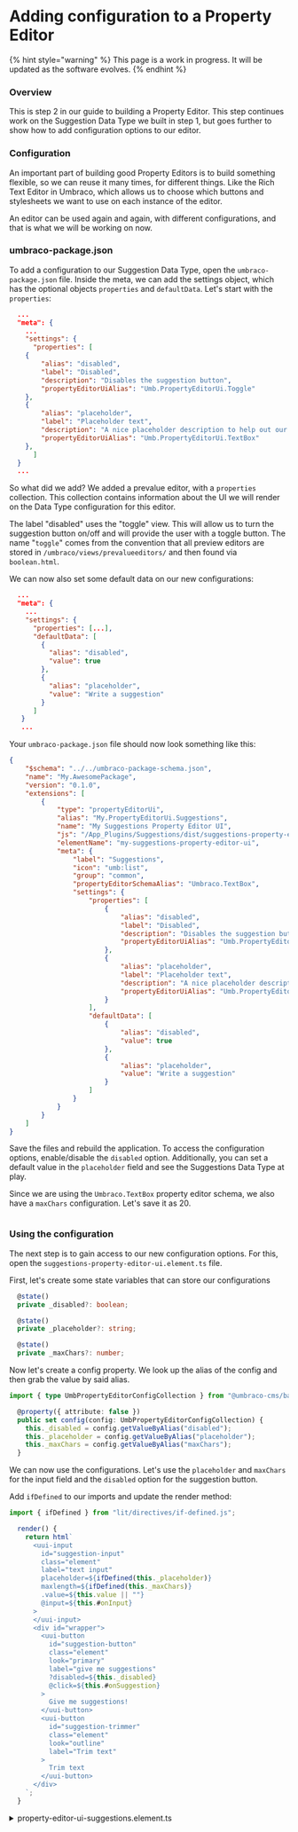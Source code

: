 # Adding configuration to a Property Editor

{% hint style="warning" %}
This page is a work in progress. It will be updated as the software evolves.
{% endhint %}

### Overview

This is step 2 in our guide to building a Property Editor. This step continues work on the Suggestion Data Type we built in step 1, but goes further to show how to add configuration options to our editor.

### Configuration

An important part of building good Property Editors is to build something flexible, so we can reuse it many times, for different things. Like the Rich Text Editor in Umbraco, which allows us to choose which buttons and stylesheets we want to use on each instance of the editor.

An editor can be used again and again, with different configurations, and that is what we will be working on now.

### umbraco-package.json

To add a configuration to our Suggestion Data Type, open the `umbraco-package.json` file. Inside the meta, we can add the settings object, which has the optional objects `properties` and `defaultData`. Let's start with the `properties`:

```json
  ...
  "meta": {
    ...
    "settings": {
      "properties": [
	{
		"alias": "disabled",
		"label": "Disabled",
		"description": "Disables the suggestion button",
		"propertyEditorUiAlias": "Umb.PropertyEditorUi.Toggle"
	},
	{
		"alias": "placeholder",
		"label": "Placeholder text",
		"description": "A nice placeholder description to help out our editor!",
		"propertyEditorUiAlias": "Umb.PropertyEditorUi.TextBox"
	},
      ]
  }
  ...
```

So what did we add? We added a prevalue editor, with a `properties` collection. This collection contains information about the UI we will render on the Data Type configuration for this editor.

The label "disabled" uses the "toggle" view. This will allow us to turn the suggestion button on/off and will provide the user with a toggle button. The name "`toggle`" comes from the convention that all preview editors are stored in `/umbraco/views/prevalueeditors/` and then found via `boolean.html`.

We can now also set some default data on our new configurations:&#x20;

```json
  ...
  "meta": {
    ...
    "settings": {
      "properties": [...],
      "defaultData": [
        {
          "alias": "disabled",
          "value": true
        },
        {
          "alias": "placeholder",
          "value": "Write a suggestion"
        }
      ]
   }
   ...
```

Your `umbraco-package.json` file should now look something like this:

```json
{
    "$schema": "../../umbraco-package-schema.json",
    "name": "My.AwesomePackage",
    "version": "0.1.0",
    "extensions": [
        {
            "type": "propertyEditorUi",
            "alias": "My.PropertyEditorUi.Suggestions",
            "name": "My Suggestions Property Editor UI",
            "js": "/App_Plugins/Suggestions/dist/suggestions-property-editor-ui.element.js",
            "elementName": "my-suggestions-property-editor-ui",
            "meta": {
                "label": "Suggestions",
                "icon": "umb:list",
                "group": "common",
                "propertyEditorSchemaAlias": "Umbraco.TextBox",
                "settings": {
                    "properties": [
                        {
                            "alias": "disabled",
                            "label": "Disabled",
                            "description": "Disables the suggestion button",
                            "propertyEditorUiAlias": "Umb.PropertyEditorUi.Toggle"
                        },
                        {
                            "alias": "placeholder",
                            "label": "Placeholder text",
                            "description": "A nice placeholder description to help out our editor!",
                            "propertyEditorUiAlias": "Umb.PropertyEditorUi.TextBox"
                        }
                    ],
                    "defaultData": [
                        {
                            "alias": "disabled",
                            "value": true
                        },
                        {
                            "alias": "placeholder",
                            "value": "Write a suggestion"
                        }
                    ]
                }
            }
        }
    ]
}
```

Save the files and rebuild the application. To access the configuration options, enable/disable the `disabled` option. Additionally, you can set a default value in the `placeholder` field and see the Suggestions Data Type at play.

Since we are using the `Umbraco.TextBox` property editor schema, we also have a `maxChars` configuration. Let's save it as 20.

<figure><img src="../../.gitbook/assets/property-editor-config.png" alt=""><figcaption></figcaption></figure>

### Using the configuration

The next step is to gain access to our new configuration options. For this, open the `suggestions-property-editor-ui.element.ts` file.

First, let's create some state variables that can store our configurations

```typescript
  @state()
  private _disabled?: boolean;

  @state()
  private _placeholder?: string;

  @state()
  private _maxChars?: number;
```

Now let's create a config property. We look up the alias of the config and then grab the value by said alias.

```typescript
import { type UmbPropertyEditorConfigCollection } from "@umbraco-cms/backoffice/property-editor";
```

```typescript
  @property({ attribute: false })
  public set config(config: UmbPropertyEditorConfigCollection) {
    this._disabled = config.getValueByAlias("disabled");
    this._placeholder = config.getValueByAlias("placeholder");
    this._maxChars = config.getValueByAlias("maxChars");
  }
```

We can now use the configurations. Let's use the `placeholder` and `maxChars` for the input field and the `disabled` option for the suggestion button.&#x20;

Add `ifDefined` to our imports and update the render method:

```typescript
import { ifDefined } from "lit/directives/if-defined.js";
```

```typescript
  render() {
    return html`
      <uui-input
        id="suggestion-input"
        class="element"
        label="text input"
        placeholder=${ifDefined(this._placeholder)}
        maxlength=${ifDefined(this._maxChars)}
        .value=${this.value || ""}
        @input=${this.#onInput}
      >
      </uui-input>
      <div id="wrapper">
        <uui-button
          id="suggestion-button"
          class="element"
          look="primary"
          label="give me suggestions"
          ?disabled=${this._disabled}
          @click=${this.#onSuggestion}
        >
          Give me suggestions!
        </uui-button>
        <uui-button
          id="suggestion-trimmer"
          class="element"
          look="outline"
          label="Trim text"
        >
          Trim text
        </uui-button>
      </div>
    `;
  }
```

<details>

<summary>property-editor-ui-suggestions.element.ts</summary>

```typescript
import { LitElement, css, html } from "lit";
import { customElement, property, state } from "lit/decorators.js";
import { type UmbPropertyEditorExtensionElement } from "@umbraco-cms/backoffice/extension-registry";
import { type UmbPropertyEditorConfigCollection } from "@umbraco-cms/backoffice/components";
import { ifDefined } from "lit/directives/if-defined.js";

@customElement("my-suggestions-property-editor-ui")
export class MySuggestionsPropertyEditorUIElement
    extends LitElement
    implements UmbPropertyEditorExtensionElement
{
    @property({ type: String })
    public value = "";

    @state()
    private _disabled?: boolean;

    @state()
    private _placeholder?: string;

    @state()
    private _maxChars?: number;

    @state()
    private _suggestions = [
        "You should take a break",
        "I suggest that you visit the Eiffel Tower",
        "How about starting a book club today or this week?",
        "Are you hungry?",
    ];

    @property({ attribute: false })
    public set config(config: UmbPropertyEditorConfigCollection) {
        this._disabled = config.getValueByAlias("disabled");
        this._placeholder = config.getValueByAlias("placeholder");
        this._maxChars = config.getValueByAlias("maxChars");
    }

    #onInput(e: InputEvent) {
        this.value = (e.target as HTMLInputElement).value;
        this.#dispatchChangeEvent();
    }

    #onSuggestion() {
        const randomIndex = (this._suggestions.length * Math.random()) | 0;
        this.value = this._suggestions[randomIndex];
        this.#dispatchChangeEvent();
    }

    #dispatchChangeEvent() {
        this.dispatchEvent(new CustomEvent("property-value-change"));
    }

    render() {
        return html`
            <uui-input
                id="suggestion-input"
                class="element"
                label="text input"
                placeholder=${ifDefined(this._placeholder)}
                maxlength=${ifDefined(this._maxChars)}
                .value=${this.value || ""}
                @input=${this.#onInput}
            >
            </uui-input>
            <div id="wrapper">
                <uui-button
                    id="suggestion-button"
                    class="element"
                    look="primary"
                    label="give me suggestions"
                    ?disabled=${this._disabled}
                    @click=${this.#onSuggestion}
                >
                    Give me suggestions!
                </uui-button>
                <uui-button
                    id="suggestion-trimmer"
                    class="element"
                    look="outline"
                    label="Trim text"
                >
                    Trim text
                </uui-button>
            </div>
        `;
    }

    static styles = [
        css`
            #wrapper {
                margin-top: 10px;
                display: flex;
                gap: 10px;
            }
            .element {
                width: 100%;
            }
        `,
    ];
}

declare global {
    interface HTMLElementTagNameMap {
        "my-suggestions-property-editor-ui": MySuggestionsPropertyEditorUIElement;
    }
}
```

</details>

<figure><img src="../../.gitbook/assets/property-editor-config-on.png" alt=""><figcaption></figcaption></figure>
